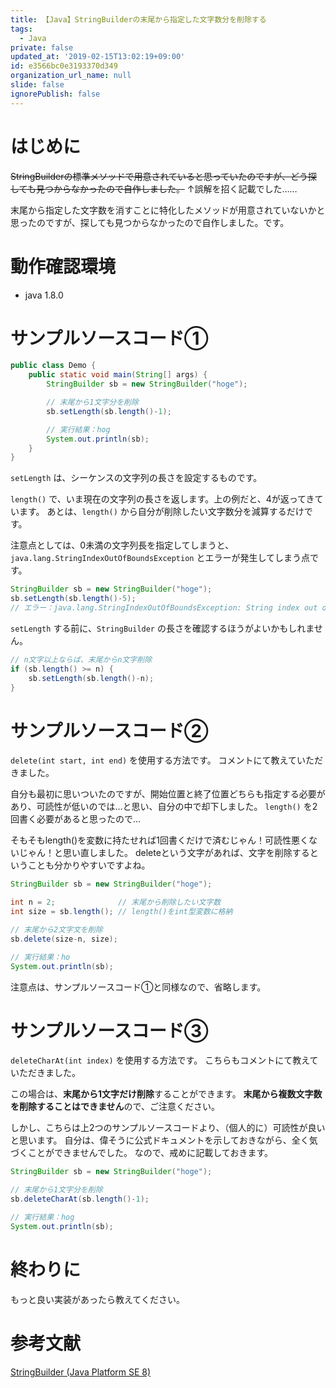 ```yaml
---
title: 【Java】StringBuilderの末尾から指定した文字数分を削除する
tags:
  - Java
private: false
updated_at: '2019-02-15T13:02:19+09:00'
id: e3566bc0e3193370d349
organization_url_name: null
slide: false
ignorePublish: false
---
```

# はじめに

~~StringBuilderの標準メソッドで用意されていると思っていたのですが、どう探しても見つからなかったので自作しました。~~
↑誤解を招く記載でした……

末尾から指定した文字数を消すことに特化したメソッドが用意されていないかと思ったのですが、探しても見つからなかったので自作しました。です。


# 動作確認環境
- java 1.8.0

# サンプルソースコード①

```java
public class Demo {
    public static void main(String[] args) {
    	StringBuilder sb = new StringBuilder("hoge");

        // 末尾から1文字分を削除
    	sb.setLength(sb.length()-1);

        // 実行結果：hog
    	System.out.println(sb);
    }
}
```

```setLength``` は、シーケンスの文字列の長さを設定するものです。


```length()``` で、いま現在の文字列の長さを返します。上の例だと、4が返ってきています。
あとは、```length()``` から自分が削除したい文字数分を減算するだけです。


注意点としては、0未満の文字列長を指定してしまうと、```java.lang.StringIndexOutOfBoundsException``` とエラーが発生してしまう点です。

```java
StringBuilder sb = new StringBuilder("hoge");
sb.setLength(sb.length()-5);
// エラー：java.lang.StringIndexOutOfBoundsException: String index out of range: -1
```

```setLength``` する前に、```StringBuilder``` の長さを確認するほうがよいかもしれません。

```java
// n文字以上ならば、末尾からn文字削除
if (sb.length() >= n) {
	sb.setLength(sb.length()-n);
}
```

# サンプルソースコード②

```delete(int start, int end)``` を使用する方法です。
コメントにて教えていただきました。

自分も最初に思いついたのですが、開始位置と終了位置どちらも指定する必要があり、可読性が低いのでは…と思い、自分の中で却下しました。
```length()``` を2回書く必要があると思ったので…

そもそもlength()を変数に持たせれば1回書くだけで済むじゃん！可読性悪くないじゃん！と思い直しました。
deleteという文字があれば、文字を削除するということも分かりやすいですよね。

```java
StringBuilder sb = new StringBuilder("hoge");

int n = 2;              // 末尾から削除したい文字数
int size = sb.length(); // length()をint型変数に格納

// 末尾から2文字文を削除
sb.delete(size-n, size);

// 実行結果：ho
System.out.println(sb);
```

注意点は、サンプルソースコード①と同様なので、省略します。

# サンプルソースコード③

```deleteCharAt(int index)``` を使用する方法です。
こちらもコメントにて教えていただきました。

この場合は、**末尾から1文字だけ削除**することができます。
**末尾から複数文字数を削除することはできません**ので、ご注意ください。

しかし、こちらは上2つのサンプルソースコードより、（個人的に）可読性が良いと思います。
自分は、偉そうに公式ドキュメントを示しておきながら、全く気づくことができませんでした。
なので、戒めに記載しておきます。

```java
StringBuilder sb = new StringBuilder("hoge");

// 末尾から1文字分を削除
sb.deleteCharAt(sb.length()-1);

// 実行結果：hog
System.out.println(sb);
```

# 終わりに

もっと良い実装があったら教えてください。

# 参考文献

[StringBuilder (Java Platform SE 8)](https://docs.oracle.com/javase/jp/8/docs/api/java/lang/StringBuilder.html)
